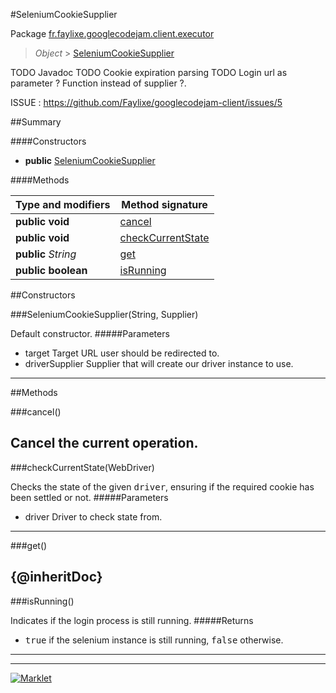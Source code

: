 #SeleniumCookieSupplier

Package [fr.faylixe.googlecodejam.client.executor](README.md)<br>
> *Object* > [SeleniumCookieSupplier](SeleniumCookieSupplier.md)

TODO Javadoc
 TODO Cookie expiration parsing
 TODO Login url as parameter ? Function instead of supplier ?.
 
 ISSUE : https://github.com/Faylixe/googlecodejam-client/issues/5

##Summary

####Constructors

* **public** [SeleniumCookieSupplier](#seleniumcookiesupplierstring-java.util.function.supplier)

####Methods

Type and modifiers | Method signature
 --- | --- 
**public** **void** | [cancel](#cancel)
**public** **void** | [checkCurrentState](#checkcurrentstatewebdriver)
**public** *String* | [get](#get)
**public** **boolean** | [isRunning](#isrunning)


##Constructors

###SeleniumCookieSupplier(String, Supplier)


Default constructor.
#####Parameters


* target Target URL user should be redirected to.
* driverSupplier Supplier that will create our driver instance to use.

---

##Methods

###cancel()


Cancel the current operation.
---
###checkCurrentState(WebDriver)


Checks the state of the given <tt>driver</tt>,
 ensuring if the required cookie has been settled or not.
#####Parameters


* driver Driver to check state from.

---
###get()


{@inheritDoc}
---
###isRunning()


Indicates if the login process is still running.
#####Returns


* <tt>true</tt> if the selenium instance is still running, <tt>false</tt> otherwise.

---
---
[![Marklet](https://img.shields.io/badge/Generated%20by-Marklet-green.svg)](https://github.com/Faylixe/marklet)